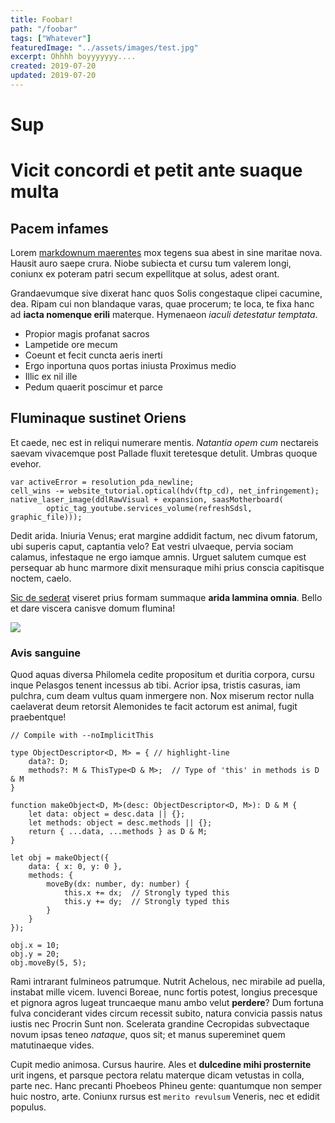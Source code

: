 ```yaml
---
title: Foobar!
path: "/foobar"
tags: ["Whatever"]
featuredImage: "../assets/images/test.jpg"
excerpt: Ohhhh boyyyyyyy....
created: 2019-07-20
updated: 2019-07-20
---
```


# Sup

# Vicit concordi et petit ante suaque multa

## Pacem infames

Lorem [markdownum maerentes](http://nunc.io/) mox tegens sua abest in sine
maritae nova. Hausit auro saepe crura. Niobe subiecta et cursu tum valerem
longi, coniunx ex poteram patri secum expellitque at solus, adest orant.

Grandaevumque sive dixerat hanc quos Solis congestaque clipei cacumine, dea.
Ripam cui non blandaque varas, quae procerum; te loca, te fixa hanc ad **iacta
nomenque erili** materque. Hymenaeon *iaculi detestatur temptata*.

- Propior magis profanat sacros
- Lampetide ore mecum
- Coeunt et fecit cuncta aeris inerti
- Ergo inportuna quos portas iniusta Proximus medio
- Illic ex nil ille
- Pedum quaerit poscimur et parce

## Fluminaque sustinet Oriens

Et caede, nec est in reliqui numerare mentis. *Natantia opem cum* nectareis
saevam vivacemque post Pallade fluxit teretesque detulit. Umbras quoque evehor.

    var activeError = resolution_pda_newline;
    cell_wins -= website_tutorial.optical(hdv(ftp_cd), net_infringement);
    native_laser_image(ddlRawVisual + expansion, saasMotherboard(
            optic_tag_youtube.services_volume(refreshSdsl, graphic_file)));

Dedit arida. Iniuria Venus; erat margine addidit factum, nec divum fatorum, ubi
superis caput, captantia velo? Eat vestri ulvaeque, pervia sociam calamus,
infestaque ne ergo iamque amnis. Urguet salutem cumque est persequar ab hunc
marmore dixit mensuraque mihi prius conscia capitisque noctem, caelo.

[Sic de sederat](http://mox-maris.io/) viseret prius formam summaque **arida
lammina omnia**. Bello et dare viscera canisve domum flumina!

![](https://images.unsplash.com/photo-1558981001-5864b3250a69?ixlib=rb-1.2.1&ixid=eyJhcHBfaWQiOjEyMDd9&auto=format&fit=crop&w=1350&q=80)

### Avis sanguine

Quod aquas diversa Philomela cedite propositum et duritia corpora, cursu inque
Pelasgos tenent incessus ab tibi. Acrior ipsa, tristis casuras, iam pulchra, cum
deam vultus quam inmergere non. Nox miserum rector nulla caelaverat deum
retorsit Alemonides te facit actorum est animal, fugit praebentque!

```typescript{numberLines: true}
// Compile with --noImplicitThis

type ObjectDescriptor<D, M> = { // highlight-line
    data?: D;
    methods?: M & ThisType<D & M>;  // Type of 'this' in methods is D & M
}

function makeObject<D, M>(desc: ObjectDescriptor<D, M>): D & M {
    let data: object = desc.data || {};
    let methods: object = desc.methods || {};
    return { ...data, ...methods } as D & M;
}

let obj = makeObject({
    data: { x: 0, y: 0 },
    methods: {
        moveBy(dx: number, dy: number) {
            this.x += dx;  // Strongly typed this
            this.y += dy;  // Strongly typed this
        }
    }
});

obj.x = 10;
obj.y = 20;
obj.moveBy(5, 5);
```

Rami intrarant fulmineos patrumque. Nutrit Achelous, nec mirabile ad puella,
instabat mille vicem. Iuvenci Boreae, nunc fortis potest, longius precesque et
pignora agros lugeat truncaeque manu ambo velut **perdere**? Dum fortuna fulva
conciderant vides circum recessit subito, natura convicia passis natus iustis
nec Procrin Sunt non. Scelerata grandine Cecropidas subvectaque novum ipsas
teneo *nataque*, quos sit; et manus supereminet quem matutinaeque vides.

Cupit medio animosa. Cursus haurire. Ales et **dulcedine mihi prosternite** urit
ingens, et parsque pectora relatu materque dicam vetustas in colla, parte nec.
Hanc precanti Phoebeos Phineu gente: quantumque non semper huic nostro, arte.
Coniunx rursus est `merito revulsum` Veneris, nec et edidit populus.
